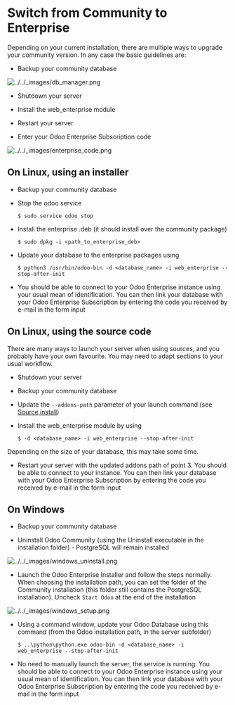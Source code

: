 # Switch from Community to Enterprise

Depending on your current installation, there are multiple ways to upgrade
your community version. In any case the basic guidelines are:

  * Backup your community database

![../../_images/db_manager.png](../../_images/db_manager.png)

  * Shutdown your server

  * Install the web_enterprise module

  * Restart your server

  * Enter your Odoo Enterprise Subscription code

![../../_images/enterprise_code.png](../../_images/enterprise_code.png)

## On Linux, using an installer

  * Backup your community database

  * Stop the odoo service
    
        $ sudo service odoo stop
    

  * Install the enterprise .deb (it should install over the community package)
    
        $ sudo dpkg -i <path_to_enterprise_deb>
    

  * Update your database to the enterprise packages using
    
        $ python3 /usr/bin/odoo-bin -d <database_name> -i web_enterprise --stop-after-init
    

  * You should be able to connect to your Odoo Enterprise instance using your usual mean of identification. You can then link your database with your Odoo Enterprise Subscription by entering the code you received by e-mail in the form input

## On Linux, using the source code

There are many ways to launch your server when using sources, and you probably
have your own favourite. You may need to adapt sections to your usual
workflow.

  * Shutdown your server

  * Backup your community database

  * Update the `--addons-path` parameter of your launch command (see [Source install](source.html))

  * Install the web_enterprise module by using
    
        $ -d <database_name> -i web_enterprise --stop-after-init
    

Depending on the size of your database, this may take some time.

  * Restart your server with the updated addons path of point 3. You should be able to connect to your instance. You can then link your database with your Odoo Enterprise Subscription by entering the code you received by e-mail in the form input

## On Windows

  * Backup your community database

  * Uninstall Odoo Community (using the Uninstall executable in the installation folder) - PostgreSQL will remain installed

![../../_images/windows_uninstall.png](../../_images/windows_uninstall.png)

  * Launch the Odoo Enterprise Installer and follow the steps normally. When choosing the installation path, you can set the folder of the Community installation (this folder still contains the PostgreSQL installation). Uncheck `Start Odoo` at the end of the installation

![../../_images/windows_setup.png](../../_images/windows_setup.png)

  * Using a command window, update your Odoo Database using this command (from the Odoo installation path, in the server subfolder)
    
        $ ..\python\python.exe odoo-bin -d <database_name> -i web_enterprise --stop-after-init
    

  * No need to manually launch the server, the service is running. You should be able to connect to your Odoo Enterprise instance using your usual mean of identification. You can then link your database with your Odoo Enterprise Subscription by entering the code you received by e-mail in the form input

